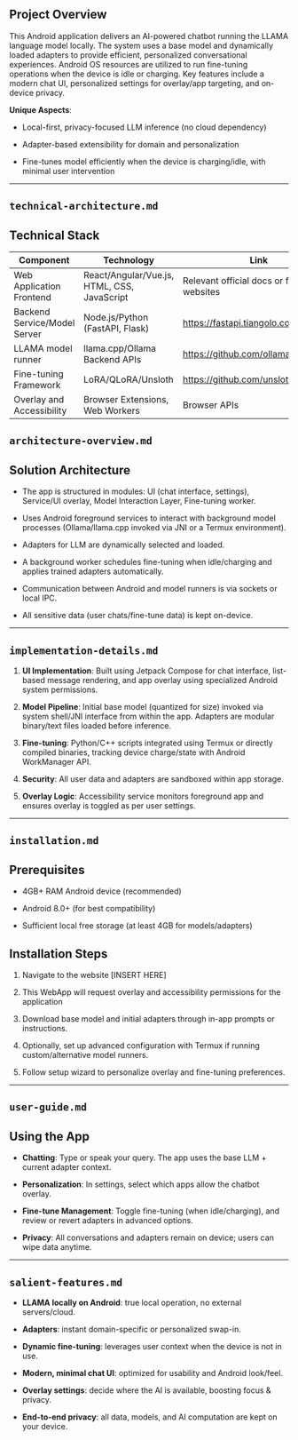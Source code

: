 
## Project Overview

This Android application delivers an AI-powered chatbot running the LLAMA language model locally. The system uses a base model and dynamically loaded adapters to provide efficient, personalized conversational experiences. Android OS resources are utilized to run fine-tuning operations when the device is idle or charging. Key features include a modern chat UI, personalized settings for overlay/app targeting, and on-device privacy.

**Unique Aspects**:

-   Local-first, privacy-focused LLM inference (no cloud dependency)
    
-   Adapter-based extensibility for domain and personalization
    
-   Fine-tunes model efficiently when the device is charging/idle, with minimal user intervention
    

----------

## `technical-architecture.md`

## Technical Stack


| Component                    | Technology                                  | Link                                         |
| ---------------------------- | ------------------------------------------- | -------------------------------------------- |
| Web Application Frontend     | React/Angular/Vue.js, HTML, CSS, JavaScript | Relevant official docs or framework websites |
| Backend Service/Model Server | Node.js/Python (FastAPI, Flask)             | https://fastapi.tiangolo.com/                |
| LLAMA model runner           | llama.cpp/Ollama Backend APIs               | https://github.com/ollama/ollama             |
| Fine-tuning Framework        | LoRA/QLoRA/Unsloth                          | https://github.com/unslothai/unsloth         |
| Overlay and Accessibility    | Browser Extensions, Web Workers             | Browser APIs                                 |

## `architecture-overview.md`

## Solution Architecture

-   The app is structured in modules: UI (chat interface, settings), Service/UI overlay, Model Interaction Layer, Fine-tuning worker.
    
-   Uses Android foreground services to interact with background model processes (Ollama/llama.cpp invoked via JNI or a Termux environment).
    
-   Adapters for LLM are dynamically selected and loaded.
    
-   A background worker schedules fine-tuning when idle/charging and applies trained adapters automatically.
    
-   Communication between Android and model runners is via sockets or local IPC.
    
-   All sensitive data (user chats/fine-tune data) is kept on-device.
    

----------

## `implementation-details.md`

1.  **UI Implementation**: Built using Jetpack Compose for chat interface, list-based message rendering, and app overlay using specialized Android system permissions.
    
2.  **Model Pipeline**: Initial base model (quantized for size) invoked via system shell/JNI interface from within the app. Adapters are modular binary/text files loaded before inference.
    
3.  **Fine-tuning**: Python/C++ scripts integrated using Termux or directly compiled binaries, tracking device charge/state with Android WorkManager API.
    
4.  **Security**: All user data and adapters are sandboxed within app storage.
    
5.  **Overlay Logic**: Accessibility service monitors foreground app and ensures overlay is toggled as per user settings.
    

----------

## `installation.md`

## Prerequisites

-   4GB+ RAM Android device (recommended)
    
-   Android 8.0+ (for best compatibility)
    
-   Sufficient local free storage (at least 4GB for models/adapters)
    

## Installation Steps

1.  Navigate to the website [INSERT HERE]
    
2.  This WebApp will request overlay and accessibility permissions for the application
3.  Download base model and initial adapters through in-app prompts or instructions.
    
5.  Optionally, set up advanced configuration with Termux if running custom/alternative model runners.
    
6.  Follow setup wizard to personalize overlay and fine-tuning preferences.
    

----------

## `user-guide.md`

## Using the App

-   **Chatting**: Type or speak your query. The app uses the base LLM + current adapter context.
    
-   **Personalization**: In settings, select which apps allow the chatbot overlay.
    
-   **Fine-tune Management**: Toggle fine-tuning (when idle/charging), and review or revert adapters in advanced options.
    
-   **Privacy**: All conversations and adapters remain on device; users can wipe data anytime.
    

----------

## `salient-features.md`

-   **LLAMA locally on Android**: true local operation, no external servers/cloud.
    
-   **Adapters**: instant domain-specific or personalized swap-in.
    
-   **Dynamic fine-tuning**: leverages user context when the device is not in use.
    
-   **Modern, minimal chat UI**: optimized for usability and Android look/feel.
    
-   **Overlay settings**: decide where the AI is available, boosting focus & privacy.
    
-   **End-to-end privacy**: all data, models, and AI computation are kept on your device.

